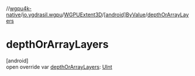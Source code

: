 //[wgpu4k-native](../../../../index.md)/[io.ygdrasil.wgpu](../../index.md)/[WGPUExtent3D](../index.md)/[[android]ByValue](index.md)/[depthOrArrayLayers](depth-or-array-layers.md)

# depthOrArrayLayers

[android]\
open override var [depthOrArrayLayers](depth-or-array-layers.md): [UInt](https://kotlinlang.org/api/core/kotlin-stdlib/kotlin/-u-int/index.html)